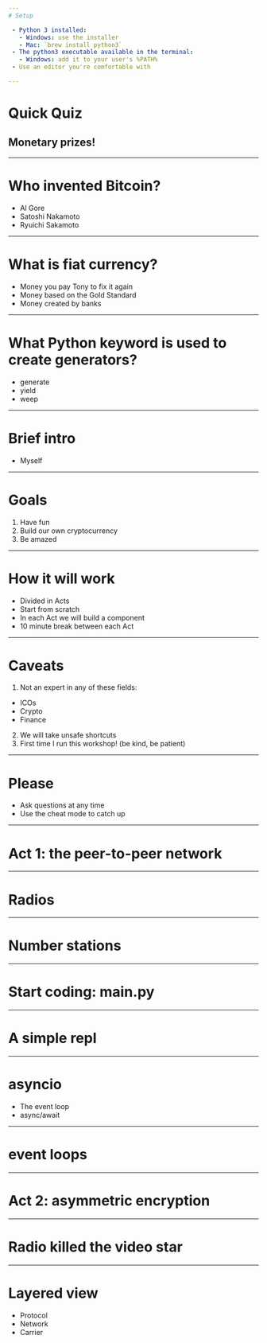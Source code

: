 ```yaml
---
# Setup

 - Python 3 installed:
   - Windows: use the installer
   - Mac: `brew install python3`
 - The python3 executable available in the terminal:
   - Windows: add it to your user's %PATH%
 - Use an editor you're comfortable with

---
```

# Quick Quiz
## Monetary prizes!

---
# Who invented Bitcoin?

 - Al Gore
 - Satoshi Nakamoto
 - Ryuichi Sakamoto

---
# What is fiat currency?

 - Money you pay Tony to fix it again
 - Money based on the Gold Standard
 - Money created by banks

---
# What Python keyword is used to create generators?

 - generate
 - yield
 - weep

---
# Brief intro

 - Myself

---
# Goals

 1. Have fun
 2. Build our own cryptocurrency
 3. Be amazed

---
# How it will work

 - Divided in Acts
 - Start from scratch
 - In each Act we will build a component
 - 10 minute break between each Act

---
# Caveats

 1. Not an expert in any of these fields:
   - ICOs
   - Crypto
   - Finance
 2. We will take unsafe shortcuts
 3. First time I run this workshop! (be kind, be patient)

---
# Please

 - Ask questions at any time
 - Use the cheat mode to catch up

---
# Act 1: the peer-to-peer network

---
# Radios

---
# Number stations

---
# Start coding: main.py

---
# A simple repl

---
# asyncio

 - The event loop
 - async/await

---
# event loops

---
# Act 2: asymmetric encryption

---
# Radio killed the video star

---
# Layered view

 - Protocol
 - Network
 - Carrier
